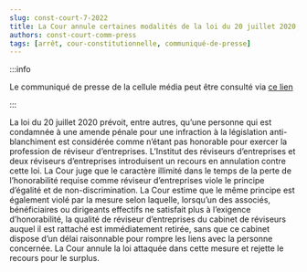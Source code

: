 ```yaml
---   
slug: const-court-7-2022
title: La Cour annule certaines modalités de la loi du 20 juillet 2020, qui prévoit, entre autres, qu’une personne n’est pas honorable pour exercer la profession de réviseur d’entreprises en cas de condamnation pour infraction à la loi anti-blanchiment
authors: const-court-comm-press
tags: [arrêt, cour-constitutionnelle, communiqué-de-presse]
---
```


:::info

Le communiqué de presse de la cellule média peut être consulté via [ce lien](https://www.const-court.be/public/f/2022/2022-007f-info.pdf) 

:::

La loi du 20 juillet 2020 prévoit, entre autres, qu’une personne qui est condamnée à une amende pénale pour une infraction à la législation anti-blanchiment est considérée comme n’étant pas honorable pour exercer la profession de réviseur d’entreprises. L’Institut des réviseurs d’entreprises et deux réviseurs d’entreprises introduisent un recours en annulation contre cette loi.La Cour juge que le caractère illimité dans le temps de la perte de l’honorabilité requise comme réviseur d’entreprises viole le principe d’égalité et de non-discrimination. La Cour estime que le même principe est également violé par la mesure selon laquelle, lorsqu’un des associés, bénéficiaires ou dirigeants effectifs ne satisfait plus à l’exigence d’honorabilité, la qualité de réviseur d’entreprises du cabinet de réviseurs auquel il est rattaché est immédiatement retirée, sans que ce cabinet  dispose d’un délai raisonnable pour rompre les liens avec la personne concernée. La Cour annule la loi attaquée dans cette mesure et rejette le recours pour le surplus.
